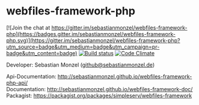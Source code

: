 webfiles-framework-php
==================

[![Join the chat at https://gitter.im/sebastianmonzel/webfiles-framework-php](https://badges.gitter.im/sebastianmonzel/webfiles-framework-php.svg)](https://gitter.im/sebastianmonzel/webfiles-framework-php?utm_source=badge&utm_medium=badge&utm_campaign=pr-badge&utm_content=badge)
[![Build status][Master image]][Master]
[![Code Climate](https://codeclimate.com/github/sebastianmonzel/webfiles-framework-php/badges/gpa.svg)](https://codeclimate.com/github/sebastianmonzel/webfiles-framework-php)

[Master image]: https://img.shields.io/travis/sebastianmonzel/webfiles-framework-php/master.svg?style=flat-square
[Master]: https://travis-ci.org/sebastianmonzel/webfiles-framework-php

Developer: Sebastian Monzel (github@sebastianmonzel.de)

Api-Documentation: http://sebastianmonzel.github.io/webfiles-framework-php-api/<br />
Documentation: http://sebastianmonzel.github.io/webfiles-framework-doc/<br />
Packagist: https://packagist.org/packages/simpleserv/webfiles-framework

